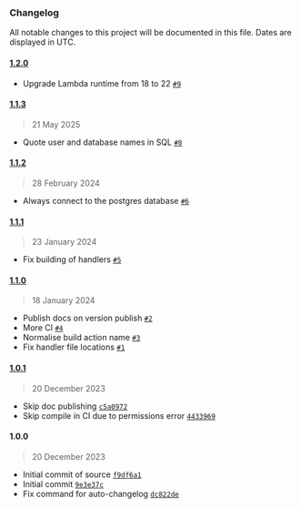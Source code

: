 ### Changelog

All notable changes to this project will be documented in this file. Dates are displayed in UTC.

#### [1.2.0](https://github.com/isotoma/pg-user-and-database-cdk/compare/1.1.3...1.2.0)

- Upgrade Lambda runtime from 18 to 22 [`#9`](https://github.com/isotoma/pg-user-and-database-cdk/pull/9)

#### [1.1.3](https://github.com/isotoma/pg-user-and-database-cdk/compare/1.1.2...1.1.3)

> 21 May 2025

- Quote user and database names in SQL [`#8`](https://github.com/isotoma/pg-user-and-database-cdk/pull/8)

#### [1.1.2](https://github.com/isotoma/pg-user-and-database-cdk/compare/1.1.1...1.1.2)

> 28 February 2024

- Always connect to the postgres database [`#6`](https://github.com/isotoma/pg-user-and-database-cdk/pull/6)

#### [1.1.1](https://github.com/isotoma/pg-user-and-database-cdk/compare/1.1.0...1.1.1)

> 23 January 2024

- Fix building of handlers [`#5`](https://github.com/isotoma/pg-user-and-database-cdk/pull/5)

#### [1.1.0](https://github.com/isotoma/pg-user-and-database-cdk/compare/1.0.1...1.1.0)

> 18 January 2024

- Publish docs on version publish [`#2`](https://github.com/isotoma/pg-user-and-database-cdk/pull/2)
- More CI [`#4`](https://github.com/isotoma/pg-user-and-database-cdk/pull/4)
- Normalise build action name [`#3`](https://github.com/isotoma/pg-user-and-database-cdk/pull/3)
- Fix handler file locations [`#1`](https://github.com/isotoma/pg-user-and-database-cdk/pull/1)

#### [1.0.1](https://github.com/isotoma/pg-user-and-database-cdk/compare/1.0.0...1.0.1)

> 20 December 2023

- Skip doc publishing [`c5a0972`](https://github.com/isotoma/pg-user-and-database-cdk/commit/c5a097266a8364c93fe09bc0196e85515ee488ce)
- Skip compile in CI due to permissions error [`4433969`](https://github.com/isotoma/pg-user-and-database-cdk/commit/44339697eeeddcf199d7098f71f1babb4fb9e243)

#### 1.0.0

> 20 December 2023

- Initial commit of source [`f9df6a1`](https://github.com/isotoma/pg-user-and-database-cdk/commit/f9df6a186b0cd6ef32477f1f4fd2490e7148fb17)
- Initial commit [`9e3e37c`](https://github.com/isotoma/pg-user-and-database-cdk/commit/9e3e37cb9f8b1ebd81d4270274d7ad3ce2f4c717)
- Fix command for auto-changelog [`dc822de`](https://github.com/isotoma/pg-user-and-database-cdk/commit/dc822dec6c2180de67e4f3e89c8b1eaf43816fb2)
